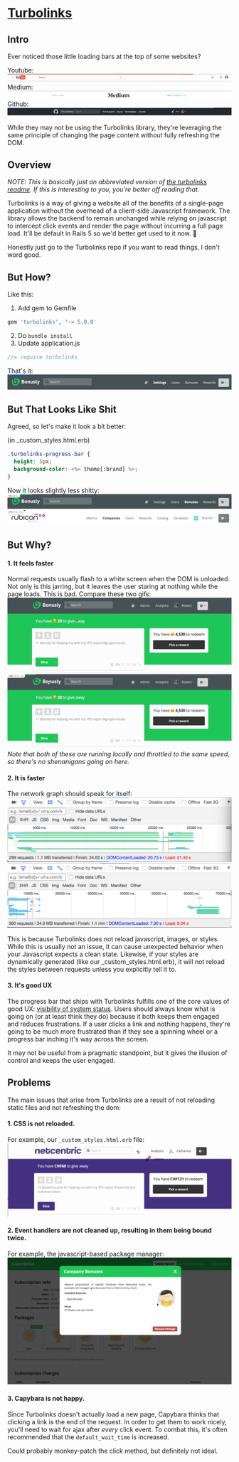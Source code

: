 # [Turbolinks](https://github.com/turbolinks/turbolinks)

## Intro
Ever noticed those little loading bars at the top of some websites?

Youtube:
![Youtube Preview](/ruby/rails/turbolinks/assets/youtube_demo.gif)
Medium:
![Medium Preview](/ruby/rails/turbolinks/assets/medium_demo.gif)
Github:
![Github Preview](/ruby/rails/turbolinks/assets/github_demo.gif)

While they may not be using the Turbolinks library, they're leveraging the same principle of changing the page content without fully refreshing the DOM.

## Overview
_NOTE: This is basically just an abbreviated version of [the turbolinks readme](https://github.com/turbolinks/turbolinks).  If this is interesting to you, you're better off reading that._

Turbolinks is a way of giving a website all of the benefits of a single-page application without the overhead of a client-side Javascript framework.  The library allows the backend to remain unchanged while relying on javascript to intercept click events and render the page without incurring a full page load.  It'll be default in Rails 5 so we'd better get used to it now. :dancer:

Honestly just go to the Turbolinks repo if you want to read things, I don't word good.

## But How?
Like this:
1. Add gem to Gemfile
```ruby
gem 'turbolinks', '~> 5.0.0'
```
2. Do `bundle install`
3. Update application.js
```javascript
//= require turbolinks
```

That's it:
![Bonusly Preview 1](/ruby/rails/turbolinks/assets/bonusly_demo1.gif)

## But That Looks Like Shit
Agreed, so let's make it look a bit better:

(in _custom_styles.html.erb)
```scss
.turbolinks-progress-bar {
  height: 5px;
  background-color: <%= theme[:brand] %>;
}
```

Now it looks slightly less shitty:
![Bonusly Preview 2](/ruby/rails/turbolinks/assets/bonusly_demo2.gif)
![Bonusly Preview 3](/ruby/rails/turbolinks/assets/bonusly_demo3.gif)

## But Why?
#### 1. It feels faster

Normal requests usually flash to a white screen when the DOM is unloaded.  Not only is this jarring, but it leaves the user staring at nothing while the page loads.  This is bad.  Compare these two gifs:
![Bonusly without turbolinks](/ruby/rails/turbolinks/assets/bonusly_white_1.gif)
![Bonusly with turbolinks](/ruby/rails/turbolinks/assets/bonusly_white_2.gif)
_Note that both of these are running locally and throttled to the same speed, so there's no shenanigans going on here._

#### 2. It is faster
The network graph should speak for itself:
![Bonusly without turbolinks](/ruby/rails/turbolinks/assets/bonusly_network_without.png)
![Bonusly with turbolinks](/ruby/rails/turbolinks/assets/bonusly_network_with.png)

This is because Turbolinks does not reload javascript, images, or styles.  While this is usually not an issue, it can cause unexpected behavior when your Javascript expects a clean state.  Likewise, if your styles are dynamically generated (like our _custom_styles.html.erb), it will not reload the styles between requests unless you explicitly tell it to.

#### 3. It's good UX
The progress bar that ships with Turbolinks fulfills one of the core values of good UX: [visibility of system status](https://uxplanet.org/golden-rules-of-user-interface-design-19282aeb06b#b93a).  Users should always know what is going on (or at least think they do) because it both keeps them engaged and reduces frustrations.  If a user clicks a link and nothing happens, they're going to be much more frustrated than if they see a spinning wheel or a progress bar inching it's way across the screen.

It may not be useful from a pragmatic standpoint, but it gives the illusion of control and keeps the user engaged.

## Problems
The main issues that arise from Turbolinks are a result of not reloading static files and not refreshing the dom:

#### 1. CSS is not reloaded.
For example, our `_custom_styles.html.erb` file: ![Custom Style Horror](/ruby/rails/turbolinks/assets/custom_styles.gif)

#### 2. Event handlers are not cleaned up, resulting in them being bound twice.
For example, the javascript-based package manager: ![Event Horrors](/ruby/rails/turbolinks/assets/event_handlers.gif)

#### 3. Capybara is not happy.
Since Turbolinks doesn't actually load a new page, Capybara thinks that clicking a link is the end of the request.  In order to get them to work nicely, you'll need to wait for ajax after _every_ click event.  To combat this, it's often recommended that the `default_wait_time` is increased.

Could probably monkey-patch the click method, but definitely not ideal.

